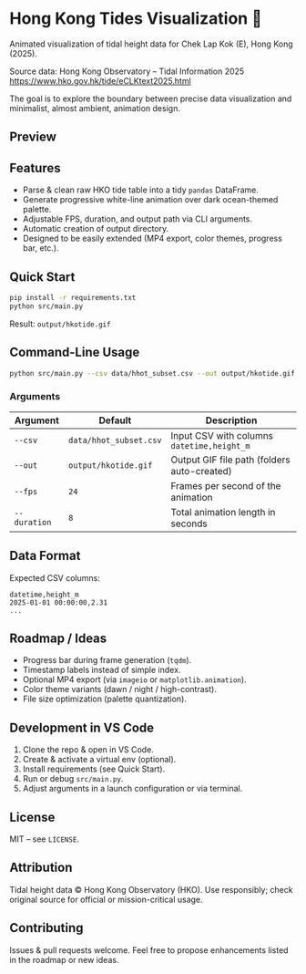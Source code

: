 # Hong Kong Tides Visualization 🌊

Animated visualization of tidal height data for Chek Lap Kok (E), Hong Kong (2025). 

Source data: Hong Kong Observatory – Tidal Information 2025  
https://www.hko.gov.hk/tide/eCLKtext2025.html

The goal is to explore the boundary between precise data visualization and minimalist, almost ambient, animation design.

## Preview
<!-- If you commit the generated GIF remove the comment and ensure path matches -->
<!-- ![Animated tide](output/hkotide.gif) -->

## Features
* Parse & clean raw HKO tide table into a tidy `pandas` DataFrame.
* Generate progressive white-line animation over dark ocean-themed palette.
* Adjustable FPS, duration, and output path via CLI arguments.
* Automatic creation of output directory.
* Designed to be easily extended (MP4 export, color themes, progress bar, etc.).

## Quick Start
```bash
pip install -r requirements.txt
python src/main.py
```
Result: `output/hkotide.gif`

## Command-Line Usage
```bash
python src/main.py --csv data/hhot_subset.csv --out output/hkotide.gif --fps 24 --duration 8
```

### Arguments
| Argument | Default | Description |
|----------|---------|-------------|
| `--csv` | `data/hhot_subset.csv` | Input CSV with columns `datetime,height_m` |
| `--out` | `output/hkotide.gif` | Output GIF file path (folders auto-created) |
| `--fps` | `24` | Frames per second of the animation |
| `--duration` | `8` | Total animation length in seconds |

## Data Format
Expected CSV columns:
```
datetime,height_m
2025-01-01 00:00:00,2.31
...
```

## Roadmap / Ideas
- Progress bar during frame generation (`tqdm`).
- Timestamp labels instead of simple index.
- Optional MP4 export (via `imageio` or `matplotlib.animation`).
- Color theme variants (dawn / night / high-contrast).
- File size optimization (palette quantization).

## Development in VS Code
1. Clone the repo & open in VS Code.
2. Create & activate a virtual env (optional).
3. Install requirements (see Quick Start).
4. Run or debug `src/main.py`.
5. Adjust arguments in a launch configuration or via terminal.

## License
MIT – see `LICENSE`.

## Attribution
Tidal height data © Hong Kong Observatory (HKO). Use responsibly; check original source for official or mission-critical usage.

## Contributing
Issues & pull requests welcome. Feel free to propose enhancements listed in the roadmap or new ideas.

